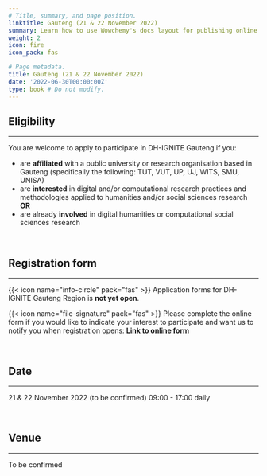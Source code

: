 ```yaml
---
# Title, summary, and page position.
linktitle: Gauteng (21 & 22 November 2022)
summary: Learn how to use Wowchemy's docs layout for publishing online courses, software documentation, and tutorials.
weight: 2
icon: fire
icon_pack: fas

# Page metadata.
title: Gauteng (21 & 22 November 2022)
date: '2022-06-30T00:00:00Z'
type: book # Do not modify.
---
```


## Eligibility
---
You are welcome to apply to participate in DH-IGNITE Gauteng if you:
- are **affiliated** with a public university or research organisation based in Gauteng (specifically the following: TUT, VUT, UP, UJ, WITS, SMU, UNISA)
- are **interested** in digital and/or computational research practices and methodologies applied to humanities and/or social sciences research  **OR** 
- are already **involved** in digital humanities or computational social sciences research

<br>

## Registration form
---

{{< icon name="info-circle" pack="fas" >}}
Application forms for DH-IGNITE Gauteng Region is **not yet open**. 

{{< icon name="file-signature" pack="fas" >}}
Please complete the online form if you would like to indicate your interest to participate and want us to notify you when registration opens: **[Link to online form](https://forms.gle/7w9ahc2bJkivka2M7)**

<br>


## Date
---

21 & 22 November 2022 (to be confirmed)
09:00 - 17:00 daily

<br>

## Venue
---

To be confirmed
